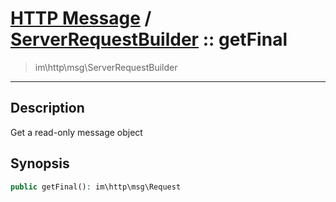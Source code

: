# [HTTP Message](http.md) / [ServerRequestBuilder](http-ServerRequestBuilder.md) :: getFinal
 > im\http\msg\ServerRequestBuilder
____

## Description
Get a read-only message object

## Synopsis
```php
public getFinal(): im\http\msg\Request
```
